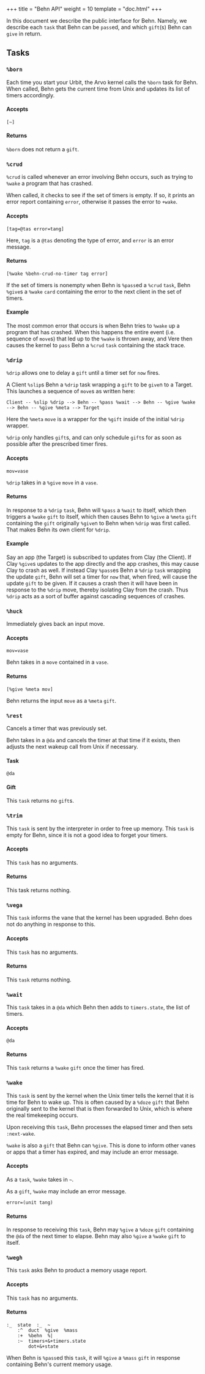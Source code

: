 +++
title = "Behn API"
weight = 10
template = "doc.html"
+++

In this document we describe the public interface for Behn. Namely, we describe
each `task` that Behn can be `pass`ed, and which `gift`(s) Behn can `give` in return.


## Tasks

### `%born`

Each time you start your Urbit, the Arvo kernel calls the `%born` task for Behn. When
called, Behn gets the current time from Unix and updates its list of timers
accordingly.

#### Accepts

```hoon
[~]
```

#### Returns

`%born` does not return a `gift`.


### `%crud`

`%crud` is called whenever an error involving Behn occurs, such as trying to
`%wake` a program that has crashed.

When called, it checks to see if the set of timers is empty. If so, it prints
an error report containing `error`, otherwise it passes the error to `+wake`.

#### Accepts

```hoon
[tag=@tas error=tang]
```
Here, `tag` is a `@tas` denoting the type of error, and `error` is an error message.

#### Returns

```hoon
[%wake %behn-crud-no-timer tag error]
```

If the set of timers is nonempty when Behn is `%pass`ed a `%crud` `task`, Behn
`%give`s a `%wake` `card` containing the error to the next client in the set of timers.


#### Example

The most common error that occurs is when Behn tries to `%wake` up a program that has crashed. When this happens
the entire event (i.e. sequence of `move`s) that led up to the `%wake` is thrown
away, and Vere then causes the kernel to `pass` Behn a `%crud` `task` containing
the stack trace.


### `%drip`

`%drip` allows one to delay a `gift` until a timer set for `now` fires.

A Client `%slip`s Behn a `%drip` task wrapping a `gift` to be `give`n to a Target.
This launches a sequence of `move`s as written here:

```
Client -- %slip %drip --> Behn -- %pass %wait --> Behn -- %give %wake --> Behn -- %give %meta --> Target
```
Here the `%meta` `move` is a wrapper for the `%gift` inside of the initial `%drip` wrapper.

`%drip` only handles `gift`s, and can only schedule `gift`s for as soon as
possible after the prescribed timer fires.


#### Accepts

```hoon
mov=vase
```

`%drip` takes in a `%give` `move` in a `vase`.

#### Returns

In response to a `%drip` `task`, Behn will `%pass` a `%wait` to itself, which
then triggers a `%wake` `gift` to itself, which then causes Behn to `%give` a `%meta` `gift` containing
the `gift` originally `%give`n to Behn when `%drip` was first called. That makes
Behn its own client for `%drip`.

#### Example


Say an app (the Target) is subscribed to updates from Clay (the Client). If Clay `%give`s
updates to the app directly and the app crashes, this may cause Clay to crash as
well. If instead Clay `%pass`es Behn a `%drip` `task` wrapping the update
`gift`, Behn will set a timer for `now` that, when fired, will cause the update
`gift` to be given. If it causes a crash then it will have been in response to
the `%drip` move, thereby isolating Clay from the crash. Thus `%drip` acts as a sort of buffer against cascading
sequences of crashes.



### `%huck`

Immediately gives back an input move.

#### Accepts

```hoon
mov=vase
```

Behn takes in a `move` contained in a `vase`.

#### Returns

```hoon
[%give %meta mov]
```

Behn returns the input `move` as a `%meta` `gift`.



### `%rest`

Cancels a timer that was previously set.

Behn takes in a `@da` and cancels the timer at that time if it exists, then
adjusts the next wakeup call from Unix if necessary.

#### Task

```hoon
@da
```


#### Gift

This `task` returns no `gift`s.



### `%trim`

This `task` is sent by the interpreter in order to free up memory.
 This `task` is empty for Behn, since it is not a good idea to forget your timers.

#### Accepts

This `task` has no arguments.

#### Returns

This task returns nothing.

### `%vega`

This `task` informs the vane that the kernel has been upgraded. Behn does not do
anything in response to this.

#### Accepts

This `task` has no arguments.

#### Returns

This `task` returns nothing.



### `%wait`

This `task` takes in a `@da` which Behn then adds to `timers.state`, the list of timers.

#### Accepts

```hoon
@da
```

#### Returns

This `task` returns a `%wake` `gift` once the timer has fired.


### `%wake`

This `task` is sent by the kernel when the Unix timer tells the kernel that it
is time for Behn to wake up. This is often caused by a `%doze` `gift` that
Behn originally sent to the kernel that is then forwarded to Unix, which is
where the real timekeeping occurs.

Upon receiving this `task`, Behn processes the elapsed timer and then sets
`:next-wake`.

`%wake` is also a `gift` that Behn can `%give`. This is done to inform other
vanes or apps that a timer has expired, and may include an error message.

#### Accepts

As a `task`, `%wake` takes in `~`.

As a `gift`, `%wake` may include an error message.

```hoon
error=(unit tang)
```


#### Returns

In response to receiving this `task`, Behn may `%give` a `%doze` `gift`
containing the `@da` of the next timer to elapse. Behn may also `%give` a
`%wake` `gift` to itself.



### `%wegh`

This `task` asks Behn to product a memory usage report.

#### Accepts

This `task` has no arguments.

#### Returns

```hoon
:_  state  :_  ~
    :^  duct  %give  %mass
    :+  %behn  %|
    :~  timers+&+timers.state
        dot+&+state
```

When Behn is `%pass`ed this `task`, it will `%give` a `%mass` `gift` in response
containing Behn's current memory usage.



